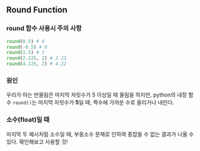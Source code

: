 ## Round Function
### round 함수 사용시 주의 사항
```python
round(0.5) # 0
round(-0.5) # 0
round(1.5) # 2
round(2.225, 2) # 2.23
round(4.225, 2) # 4.22
```

### 원인
우리가 아는 반올림은 마지막 자릿수가 5 이상일 때 올림을 하지만, python의 내장 함수 `round()`는 마지막 자릿수가 **5**일 때, 짝수에 가까운 수로 올리거나 내린다.

### 소수(float)일 때
마지막 두 예시처럼 소수일 때, 부동소수 문제로 인하여 종잡을 수 없는 결과가 나올 수 있다. 확인해보고 사용할 것!